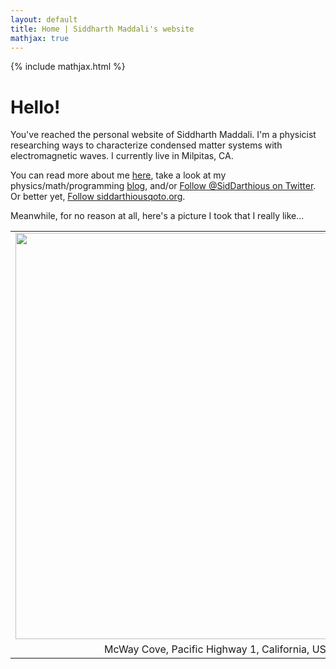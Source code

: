 ```yaml
---
layout: default
title: Home | Siddharth Maddali's website
mathjax: true
---
```

{% include mathjax.html %}

# Hello! 

You've reached the personal website of Siddharth Maddali.
I'm a physicist researching ways to characterize condensed matter systems with electromagnetic waves. 
I currently live in Milpitas, CA.

You can read more about me <a href="{{ site.url }}/about">here</a>, take a look at my physics/math/programming <a href="{{ site.url }}/blog">blog</a>, and/or <a href="https://twitter.com/SidDarthious?ref_src=twsrc%5Etfw" class="twitter-follow-button" data-show-count="false">Follow @SidDarthious on Twitter</a><script async src="https://platform.twitter.com/widgets.js" charset="utf-8"></script>. 
Or better yet, <a href="https://qoto.org/@siddarthious" class="mstdn">Follow siddarthious<span>qoto.org</span></a>.

Meanwhile, for no reason at all, here's a picture I took that I really like...

<table class="image" width="700" align="center">
<tr><td text-align="center">
<img src="{{ site.url }}/images/titleBanner.jpg" width="650">
</td></tr>
<tr><td class="caption" align="center">McWay Cove, Pacific Highway 1, California, USA</td></tr>
</table>


